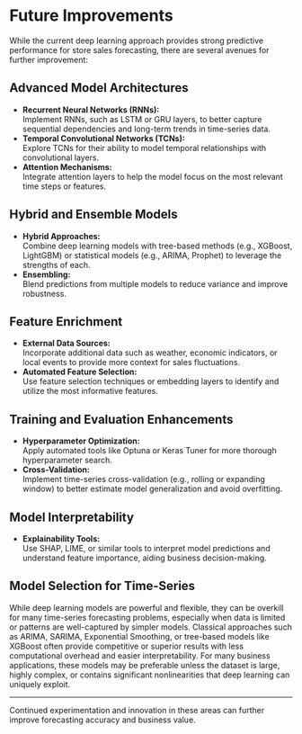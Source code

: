 # Future Improvements

While the current deep learning approach provides strong predictive performance for store sales forecasting, there are several avenues for further improvement:

## Advanced Model Architectures

- **Recurrent Neural Networks (RNNs):**  
  Implement RNNs, such as LSTM or GRU layers, to better capture sequential dependencies and long-term trends in time-series data.
- **Temporal Convolutional Networks (TCNs):**  
  Explore TCNs for their ability to model temporal relationships with convolutional layers.
- **Attention Mechanisms:**  
  Integrate attention layers to help the model focus on the most relevant time steps or features.

## Hybrid and Ensemble Models

- **Hybrid Approaches:**  
  Combine deep learning models with tree-based methods (e.g., XGBoost, LightGBM) or statistical models (e.g., ARIMA, Prophet) to leverage the strengths of each.
- **Ensembling:**  
  Blend predictions from multiple models to reduce variance and improve robustness.

## Feature Enrichment

- **External Data Sources:**  
  Incorporate additional data such as weather, economic indicators, or local events to provide more context for sales fluctuations.
- **Automated Feature Selection:**  
  Use feature selection techniques or embedding layers to identify and utilize the most informative features.

## Training and Evaluation Enhancements

- **Hyperparameter Optimization:**  
  Apply automated tools like Optuna or Keras Tuner for more thorough hyperparameter search.
- **Cross-Validation:**  
  Implement time-series cross-validation (e.g., rolling or expanding window) to better estimate model generalization and avoid overfitting.

## Model Interpretability

- **Explainability Tools:**  
  Use SHAP, LIME, or similar tools to interpret model predictions and understand feature importance, aiding business decision-making.

## Model Selection for Time-Series

While deep learning models are powerful and flexible, they can be overkill for many time-series forecasting problems, especially when data is limited or patterns are well-captured by simpler models. Classical approaches such as ARIMA, SARIMA, Exponential Smoothing, or tree-based models like XGBoost often provide competitive or superior results with less computational overhead and easier interpretability. For many business applications, these models may be preferable unless the dataset is large, highly complex, or contains significant nonlinearities that deep learning can uniquely exploit.

---

Continued experimentation and innovation in these areas can further improve forecasting accuracy and business value.